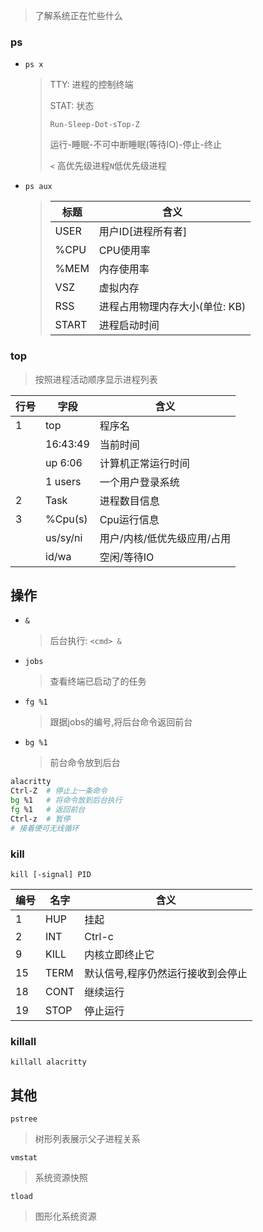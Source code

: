 <!--
title: 05-进程
sort:
--> 

> 了解系统正在忙些什么

### ps

- `ps x`

  > TTY: 进程的控制终端
  >
  > STAT: 状态
  >
  > `Run-Sleep-Dot-sTop-Z`
  >
  > 运行-睡眠-不可中断睡眠(等待IO)-停止-终止
  >
  > `<` 高优先级进程`N`低优先级进程
  
- `ps aux`

  > | 标题  | 含义                           |
  > | ----- | ------------------------------ |
  > | USER  | 用户ID[进程所有者]             |
  > | %CPU  | CPU使用率                      |
  > | %MEM  | 内存使用率                     |
  > | VSZ   | 虚拟内存                       |
  > | RSS   | 进程占用物理内存大小(单位: KB) |
  > | START | 进程启动时间                   |

### top

> 按照进程活动顺序显示进程列表

| 行号 | 字段     | 含义                        |
| ---- | -------- | --------------------------- |
| 1    | top      | 程序名                      |
|      | 16:43:49 | 当前时间                    |
|      | up 6:06  | 计算机正常运行时间          |
|      | 1 users  | 一个用户登录系统            |
| 2    | Task     | 进程数目信息                |
| 3    | %Cpu(s)  | Cpu运行信息                 |
|      | us/sy/ni | 用户/内核/低优先级应用/占用 |
|      | id/wa    | 空闲/等待IO                 |

## 操作

- `&`

  > 后台执行: `<cmd> &`

- `jobs`

  > 查看终端已启动了的任务

- `fg %1`

  > 跟据jobs的编号,将后台命令返回前台

- `bg %1`

  > 前台命令放到后台

```bash
alacritty
Ctrl-Z	# 停止上一条命令
bg %1	# 将命令放到后台执行
fg %1	# 返回前台
Ctrl-z	# 暂停
# 接着便可无线循环
```

### kill

`kill [-signal] PID`

| 编号 | 名字 | 含义                              |
| ---- | ---- | --------------------------------- |
| 1    | HUP  | 挂起                              |
| 2    | INT  | Ctrl-c                            |
| 9    | KILL | 内核立即终止它                    |
| 15   | TERM | 默认信号,程序仍然运行接收到会停止 |
| 18   | CONT | 继续运行                          |
| 19   | STOP | 停止运行                          |

### killall

`killall alacritty`

## 其他

`pstree`

> 树形列表展示父子进程关系

`vmstat`

> 系统资源快照

`tload`

> 图形化系统资源
